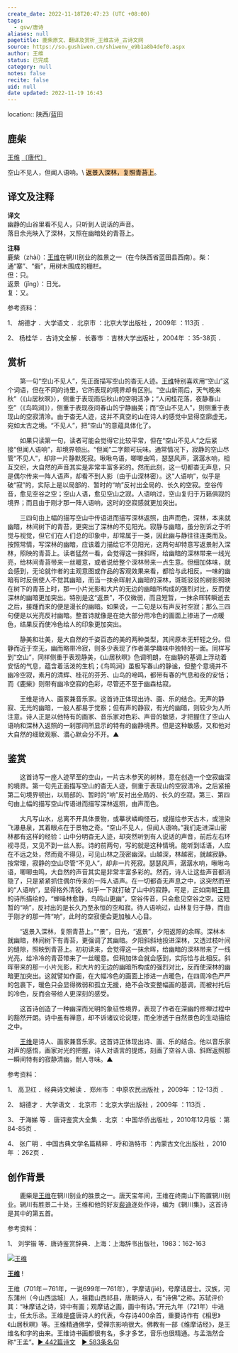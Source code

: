 ```yaml
---
create_date: 2022-11-18T20:47:23 (UTC +08:00)
tags:
  - gsw/唐诗
aliases: null
pagetitle: 鹿柴原文、翻译及赏析_王维古诗_古诗文网
source: https://so.gushiwen.cn/shiwenv_e9b1a8b4def0.aspx
author: 王维
status: 已完成
category: null
notes: false
recite: false
uid: null
date updated: 2022-11-19 16:43
---
```


location:: 陕西/蓝田

## 鹿柴

[王维](https://so.gushiwen.cn/authorv_52fceee85532.aspx) [〔唐代〕](https://so.gushiwen.cn/shiwens/default.aspx?cstr=%e5%94%90%e4%bb%a3)

空山不见人，但闻人语响。\ <mark style="background: #FFB86CA6;">返景入深林，复照青苔上</mark>。

## 译文及注释

**译文**\
幽静的山谷里看不见人，只听到人说话的声音。\
落日余光映入了深林，又照在幽暗处的青苔上。

**注释**\
鹿柴（zhài）：[王维](https://so.gushiwen.cn/authorv_52fceee85532.aspx)在辋川别业的胜景之一（在今陕西省蓝田县西南）。柴：通“寨”、“砦”，用树木围成的栅栏。\
但：只。\
返景（jǐng）：日光。\
复：又。

参考资料：

1、 胡德才 ．大学语文 ．北京市 ：北京大学出版社 ，2009年 ：113页 ．

2、 杨桂华 ．古诗文全解 ．长春市 ：吉林大学出版社 ，2004年 ：35-38页 ．

## 赏析

　　第一句“空山不见人”，先正面描写空山的杳无人迹。[王维](https://so.gushiwen.cn/authorv_52fceee85532.aspx)特别喜欢用“空山”这个词语，但在不同的诗里，它所表现的境界却有区别。“空山新雨后，天气晚来秋”（《山居秋暝》），侧重于表现雨后秋山的空明洁净；“人闲桂花落，夜静春山空”（《鸟鸣涧》），侧重于表现夜间春山的宁静幽美；而“空山不见人”，则侧重于表现山的空寂清泠。由于杳无人迹，这并不真空的山在诗人的感觉中显得空廓虚无，宛如太古之境。“不见人”，把“空山”的意蕴具体化了。

　　如果只读第一句，读者可能会觉得它比较平常，但在“空山不见人”之后紧接“但闻人语响”，却境界顿出。“但闻”二字颇可玩味。通常情况下，寂静的空山尽管“不见人”，却非一片静默死寂。啾啾鸟语，唧唧虫鸣，瑟瑟风声，潺潺水响，相互交织，大自然的声音其实是非常丰富多彩的。然而此刻，这一切都杳无声息，只是偶尔传来一阵人语声，却看不到人影（由于山深林密）。这“人语响”，似乎是破“寂”的，实际上是以局部的、暂时的“响”反衬出全局的、长久的空寂。空谷传音，愈见空谷之空；空山人语，愈见空山之寂。人语响过，空山复归于万籁俱寂的境界；而且由于刚才那一阵人语响，这时的空寂感就更加突出。

　　三四句由上幅的描写空山中传语进而描写深林返照，由声而色，深林，本来就幽暗，林间树下的青苔，更突出了深林的不见阳光。寂静与幽暗，虽分别诉之于听觉与视觉，但它们在人们总的印象中，却常属于一类，因此幽与静往往连类而及。按照常情，写深林的幽暗，应该着力描绘它不见阳光，这两句却特意写返景射入深林，照映的青苔上。读者猛然一看，会觉得这一抹斜晖，给幽暗的深林带来一线光亮，给林间青苔带来一丝暖意，或者说给整个深林带来一点生意。但细加体味，就会感到，无论就作者的主观意图或作品的客观效果来看，都恰与此相反。一味的幽暗有时反倒使人不觉其幽暗，而当一抹余晖射入幽暗的深林，斑斑驳驳的树影照映在树下的青苔上时，那一小片光影和大片的无边的幽暗所构成的强烈对比，反而使深林的幽暗更加突出。特别是这“返景”，不仅微弱，而且短暂，一抹余晖转瞬逝去之后，接踵而来的便是漫长的幽暗。如果说，一二句是以有声反衬空寂；那么三四句便是以光亮反衬幽暗。整首诗就像是在绝大部分用冷色的画面上掺进了一点暖色，结果反而使冷色给人的印象更加突出。

　　静美和壮美，是大自然的千姿百态的美的两种类型，其间原本无轩轾之分。但静而近于空无，幽而略带冷寂，则多少表现了作者美学趣味中独特的一面。同样写到“空山”，同样侧重于表现静美，《山居秋暝》色调明朗，在幽静的基调上浮动着安恬的气息，蕴含着活泼的生机；《鸟鸣涧》虽极写春山的静谧，但整个意境并不幽冷空寂，素月的清辉、桂花的芬芳、山鸟的啼鸣，都带有春的气息和夜的安恬；而《鹿柴》则带有幽冷空寂的色彩，尽管还不至于幽森枯寂。

　　王维是诗人、画家兼音乐家。这首诗正体现出诗、画、乐的结合。无声的静寂、无光的幽暗，一般人都易于觉察；但有声的静寂，有光的幽暗，则较少为人所注意。诗人正是以他特有的画家、音乐家对色彩、声音的敏感，才把握住了空山人语响和深林入返照的一刹那间所显示的特有的幽静境界。但是这种敏感，又和他对大自然的细致观察、潜心默会分不开。▲

## 鉴赏

　　这首诗写一座人迹罕至的空山，一片古木参天的树林，意在创造一个空寂幽深的境界。第一句先正面描写空山的杳无人迹，侧重于表现山的空寂清冷。之后紧接第二句境界顿出，以局部的、暂时的“响”反衬出全局的、长久的空寂。第三、第四句由上幅的描写空山传语进而描写深林返照，由声而色。

　　大凡写山水，总离不开具体景物，或摹状嶙峋怪石，或描绘参天古木，或渲染飞瀑悬泉，其着眼点在于景物之奇。“空山不见人，但闻人语响。”我们走进深山密林都有这样的经验：山中分明杳无人迹，却突然听到有人说话的声音，前后左右环视寻觅，又见不到一丝人影。诗的前两句，写的就是这种情境。能听到话语，人应在不远之处，然而竟不得见，可见山林之茂密幽深。山越深，林越密，就越寂静。按常理，寂静的空山尽管“不见人”，却非一片死寂。瑟瑟风声，潺潺水响，啾啾鸟语，唧唧虫鸣，大自然的声音其实是非常丰富多彩的。然而，诗人让这些声音都消隐了，只是紧紧抓住偶尔传来的一阵人语声。在一切都杳无声息之中，这突然而至的“人语响”，显得格外清锐，似乎一下就打破了山中的寂静。可是，正如南朝[王籍](https://so.gushiwen.cn/authorv_4d0f46e80ecd.aspx)的诗所描绘的，“蝉噪林愈静，鸟鸣山更幽”，空谷传音，只会愈见空谷之空。这短暂的“响”，反衬出的是长久乃至永恒的空和寂。待人语响过，山林复归于静，而由于刚才的那一阵“响”，此时的空寂便会更加触人心目。

　　“返景入深林，复照青苔上。”“景”，日光，“返景”，夕阳返照的余晖。深林本就幽暗，林间树下有青苔，更强调了其幽暗。夕阳斜斜地投进深林，又透过枝叶间的缝隙，照映到青苔上。初初读来，会觉得这一抹余晖，给幽暗的深林带来了一线光亮，给冷冷的青苔带来了一丝暖意。但稍加体会就会感到，实际恰与此相反。斜晖带来的那一小片光影，和大片的无边的幽暗所构成的强烈对比，反而使深林的幽暗更加突出。这就譬如作画，在大幅冷色的画面上掺进一点暖色，在四周冷色严严的包裹下，暖色只会显得微弱和孤立无援，绝不会改变整幅画的基调，而被衬托后的冷色，反而会带给人更深刻的感受。

　　这首诗创造了一种幽深而光明的象征性境界，表现了作者在深幽的修禅过程中的豁然开朗。诗中虽有禅意，却不诉诸议论说理，而全渗透于自然景色的生动描绘之中。

　　[王维](https://so.gushiwen.cn/authorv_52fceee85532.aspx)是诗人、画家兼音乐家。这首诗正体现出诗、画、乐的结合。他以音乐家对声的感悟，画家对光的把握，诗人对语言的提炼，刻画了空谷人语、斜辉返照那一瞬间特有的寂静清幽，耐人寻味。▲

参考资料：

1、 高卫红 ．经典诗文解读 ．郑州市 ：中原农民出版社 ，2009年 ：12-13页 ．

2、 胡德才 ．大学语文 ．北京市 ：北京大学出版社 ，2009年 ：113页 ．

3、 于海娣 等 ．唐诗鉴赏大全集 ．北京 ：中国华侨出版社 ，2010年12月版 ：第84-85页 ．

4、 张广明 ．中国古典文学名篇精粹 ．呼和浩特市 ：内蒙古文化出版社 ，2010年 ：262页 ．

## 创作背景

　　鹿柴是[王维](https://so.gushiwen.cn/authorv_52fceee85532.aspx)在辋川别业的胜景之一。唐天宝年间，王维在终南山下购置辋川别业。辋川有胜景二十处，王维和他的好友[裴迪](https://so.gushiwen.cn/authorv_aeeb228b2c05.aspx)逐处作诗，编为《辋川集》，这首诗是其中的第五首。

参考资料：

1、 刘学锴 等．唐诗鉴赏辞典．上海：上海辞书出版社，1983：162-163

[![王维](https://song.gushiwen.cn/authorImg/wangwei.jpg)](https://so.gushiwen.cn/authorv_52fceee85532.aspx)

[**王维**](https://so.gushiwen.cn/authorv_52fceee85532.aspx) !

王维（701年－761年，一说699年—761年），字摩诘(jié)，号摩诘居士。汉族，河东蒲州（今山西运城）人，祖籍山西祁县，唐朝诗人，有“诗佛”之称。苏轼评价其：“味摩诘之诗，诗中有画；观摩诘之画，画中有诗。”开元九年（721年）中进士，任太乐丞。王维是盛唐诗人的代表，今存诗400余首，重要诗作有《相思》《山居秋暝》等。王维精通佛学，受禅宗影响很大。佛教有一部《维摩诘经》，是王维名和字的由来。王维诗书画都很有名，多才多艺，音乐也很精通。与孟浩然合称“王孟”。[► 442篇诗文](https://so.gushiwen.cn/shiwens/default.aspx?astr=%e7%8e%8b%e7%bb%b4)　[► 583条名句](https://so.gushiwen.cn/mingjus/default.aspx?astr=%e7%8e%8b%e7%bb%b4)
